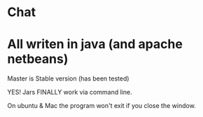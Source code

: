 # Chat
# All writen in java (and apache netbeans)
Master is Stable version
(has been tested)

YES!
Jars FINALLY work via command line.

On ubuntu & Mac the program won't exit if you close the window.
